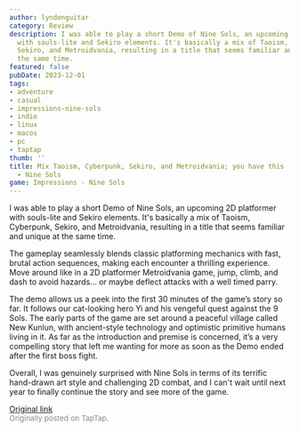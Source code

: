 ```yaml
---
author: lyndonguitar
category: Review
description: I was able to play a short Demo of Nine Sols, an upcoming 2D platformer
  with souls-lite and Sekiro elements. It's basically a mix of Taoism, Cyberpunk,
  Sekiro, and Metroidvania, resulting in a title that seems familiar and unique at
  the same time.
featured: false
pubDate: 2023-12-01
tags:
- adventure
- casual
- impressions-nine-sols
- indie
- linux
- macos
- pc
- taptap
thumb: ''
title: Mix Taoism, Cyberpunk, Sekiro, and Metroidvania; you have this | Demo Impressions
  - Nine Sols
game: Impressions - Nine Sols
---
```

I was able to play a short Demo of Nine Sols, an upcoming 2D platformer with souls-lite and Sekiro elements. It's basically a mix of Taoism, Cyberpunk, Sekiro, and Metroidvania, resulting in a title that seems familiar and unique at the same time.

The gameplay seamlessly blends classic platforming mechanics with fast, brutal action sequences, making each encounter a thrilling experience. Move around like in a 2D platformer Metroidvania game, jump, climb, and dash to avoid hazards... or maybe deflect attacks with a well timed parry.

The demo allows us a peek into the first 30 minutes of the game’s story so far. It follows our cat-looking hero Yi and his vengeful quest against the 9 Sols. The early parts of the game are set around a peaceful village called New Kunlun, with ancient-style technology and optimistic primitive humans living in it. As far as the introduction and premise is concerned, it’s a very compelling story that left me wanting for more as soon as the Demo ended after the first boss fight.

Overall, I was genuinely surprised with Nine Sols in terms of its terrific hand-drawn art style and challenging 2D combat, and I can't wait until next year to finally continue the story and see more of the game.

[Original link](https://www.taptap.io/post/6613433)<br><span style="font-size: 0.95em; color: #888;">Originally posted on TapTap.</span>
